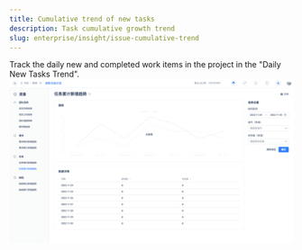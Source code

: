 ```yaml
---
title: Cumulative trend of new tasks
description: Task cumulative growth trend
slug: enterprise/insight/issue-cumulative-trend
---
```

Track the daily new and completed work items in the project in the "Daily New Tasks Trend".
![Image Description](./assets/issue_cumulative_trend.png)